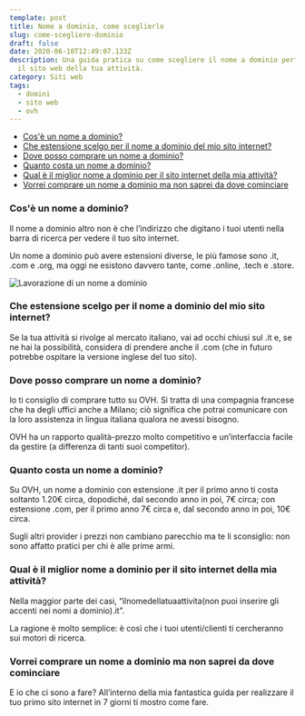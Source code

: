 ```yaml
---
template: post
title: Nome a dominio, come sceglierlo
slug: come-scegliere-dominio
draft: false
date: 2020-06-10T12:49:07.133Z
description: Una guida pratica su come scegliere il nome a dominio perfetto per
  il sito web della tua attività.
category: Siti web
tags:
  - domini
  - sito web
  - ovh
---
```

* [Cos'è un nome a dominio?](#cos%C3%A8-un-nome-a-dominio)
* [Che estensione scelgo per il nome a dominio del mio sito internet?](#che-estensione-scelgo-per-il-nome-a-dominio-del-mio-sito-internet)
* [Dove posso comprare un nome a dominio?](#dove-posso-comprare-un-nome-a-dominio)
* [Quanto costa un nome a dominio?](#quanto-costa-un-nome-a-dominio)
* [Qual è il miglior nome a dominio per il sito internet della mia attività?](#qual-%C3%A8-il-miglior-nome-a-dominio-per-il-sito-internet-della-mia-attivit%C3%A0)
* [Vorrei comprare un nome a dominio ma non saprei da dove cominciare](#vorrei-comprare-un-nome-a-dominio-ma-non-saprei-da-dove-cominciare)

### Cos'è un nome a dominio?

Il nome a dominio altro non è che l’indirizzo che digitano i tuoi utenti nella barra di ricerca per vedere il tuo sito internet. 

Un nome a dominio può avere estensioni diverse, le più famose sono .it, .com e .org, ma oggi ne esistono davvero tante, come .online, .tech e .store.

![Lavorazione di un nome a dominio](/media/pablo-workshop.png)

### Che estensione scelgo per il nome a dominio del mio sito internet?

Se la tua attività si rivolge al mercato italiano, vai ad occhi chiusi sul .it e, se ne hai la possibilità, considera di prendere anche il .com (che in futuro potrebbe ospitare la versione inglese del tuo sito).

### Dove posso comprare un nome a dominio?

Io ti consiglio di comprare tutto su OVH. Si tratta di una compagnia francese che ha degli uffici anche a Milano; ciò significa che potrai comunicare con la loro assistenza in lingua italiana qualora ne avessi bisogno. 

OVH ha un rapporto qualità-prezzo molto competitivo e un’interfaccia facile da gestire (a differenza di tanti suoi competitor). 

### Quanto costa un nome a dominio?

Su OVH, un nome a dominio con estensione .it per il primo anno ti costa soltanto 1.20€ circa, dopodiché, dal secondo anno in poi, 7€ circa; con estensione .com, per il primo anno 7€ circa e, dal secondo anno in poi, 10€ circa. 

Sugli altri provider i prezzi non cambiano parecchio ma te li sconsiglio: non sono affatto pratici per chi è alle prime armi. 

### Qual è il miglior nome a dominio per il sito internet della mia attività?

Nella maggior parte dei casi, “ilnomedellatuaattivita(non puoi inserire gli accenti nei nomi a dominio).it”. 

La ragione è molto semplice: è così che i tuoi utenti/clienti ti cercheranno sui motori di ricerca.

### Vorrei comprare un nome a dominio ma non saprei da dove cominciare

E io che ci sono a fare? All’interno della mia fantastica guida per realizzare il tuo primo sito internet in 7 giorni ti mostro come fare.